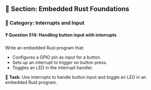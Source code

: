 ## 📘 Section: Embedded Rust Foundations  
### 🔹 Category: Interrupts and Input  
#### ❓ Question 514: Handling button input with interrupts

Write an embedded Rust program that:

- Configures a GPIO pin as input for a button.
- Sets up an interrupt to trigger on button press.
- Toggles an LED in the interrupt handler.

🔧 **Task:** Use interrupts to handle button input and toggle an LED in an embedded Rust program.
